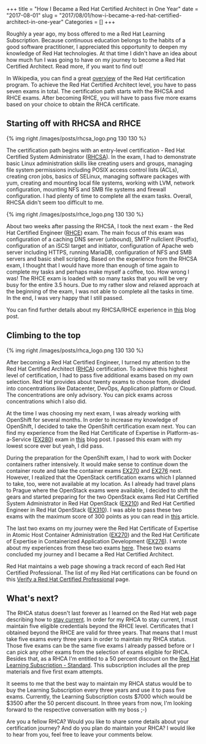 +++
title = "How I Became a Red Hat Certified Architect in One Year"
date = "2017-08-01"
slug = "2017/08/01/how-i-became-a-red-hat-certified-architect-in-one-year"
Categories = []
+++

Roughly a year ago, my boss offered to me a Red Hat Learning Subscription. Because continuous education belongs to the habits of a good software practitioner, I appreciated this opportunity to deepen my knowledge of Red Hat technologies. At that time I didn't have an idea about how much fun I was going to have on my journey to become a Red Hat Certified Architect. Read more, if you want to find out!

<!--more-->

In Wikipedia, you can find a great [overview](https://en.wikipedia.org/wiki/Red_Hat_Certification_Program) of the Red Hat certification program. To achieve the Red Hat Certified Architect level, you have to pass seven exams in total. The certification path starts with the RHCSA and RHCE exams. After becoming RHCE, you will have to pass five more exams based on your choice to obtain the RHCA certificate.

## Starting off with RHCSA and RHCE

{% img right /images/posts/rhcsa_logo.png 130 130 %}

The certification path begins with an entry-level certification - Red Hat Certified System Administrator ([RHCSA](https://www.redhat.com/en/services/certification/rhcsa)). In the exam, I had to demonstrate basic Linux administration skills like creating users and groups, managing file system permissions including POSIX access control lists (ACLs), creating cron jobs, basics of SELinux, managing software packages with yum, creating and mounting local file systems, working with LVM, network configuration, mounting NFS and SMB file systems and firewall configuration. I had plenty of time to complete all the exam tasks. Overall, RHCSA didn't seem too difficult to me.

{% img right /images/posts/rhce_logo.png 130 130 %}

About two weeks after passing the RHCSA, I took the next exam - the Red Hat Certified Engineer ([RHCE](https://www.redhat.com/en/services/certification/rhce)) exam. The main focus of this exam was configuration of a caching DNS server (unbound), SMTP nullclient (Postfix), configuration of an iSCSI target and initiator, configuration of Apache web server including HTTPS, running MariaDB, configuration of NFS and SMB servers and basic shell scripting. Based on the experience from the RHCSA exam, I thought that I would have more than enough of time again to complete my tasks and perhaps make myself a coffee, too. How wrong I was! The RHCE exam is loaded with so many tasks that you will be very busy for the entire 3.5 hours. Due to my rather slow and relaxed approach at the beginning of the exam, I was not able to complete all the tasks in time. In the end, I was very happy that I still passed.

You can find further details about my RHCSA/RHCE experience in [this](/blog/2016/11/07/rhcsa-slash-rhce-exam-experience/) blog post.

## Climbing to the top

{% img right /images/posts/rhca_logo.png 130 130 %}

After becoming a Red Hat Certified Engineer, I turned my attention to the Red Hat Certified Architect ([RHCA](https://www.redhat.com/en/services/certification/rhca)) certification. To achieve this highest level of certification, I had to pass five additional exams based on my own selection. Red Hat provides about twenty exams to choose from, divided into concentrations like Datacenter, DevOps, Application platform or Cloud. The concentrations are only advisory. You can pick exams across concentrations which I also did.

At the time I was choosing my next exam, I was already working with OpenShift for several months. In order to increase my knowledge of OpenShift, I decided to take the OpenShift certification exam next. You can find my experience from the Red Hat Certificate of Expertise in Platform-as-a-Service ([EX280](https://www.redhat.com/en/services/training/ex280-red-hat-certificate-expertise-platform-service-exam)) exam in [this](/blog/2017/04/04/passed-the-openshift-ex280-certification/) blog post. I passed this exam with my lowest score ever but yeah, I did pass.

During the preparation for the OpenShift exam, I had to work with Docker containers rather intensively. It would make sense to continue down the container route and take the container exams [EX270](https://www.redhat.com/en/services/training/ex270-red-hat-certificate-expertise-atomic-host-container-administration) and [EX276](https://www.redhat.com/en/services/training/ex276-red-hat-certificate-expertise-containerized-application-development) next. However, I realized that the OpenStack certification exams which I planned to take, too, were not available at my location. As I already had travel plans to Prague where the OpenStack exams were available, I decided to shift the gears and started preparing for the two OpenStack exams Red Hat Certified System Administrator in Red Hat OpenStack ([EX210](https://www.redhat.com/en/services/training/ex210-red-hat-certified-system-administrator-red-hat-openstack-exam)) and Red Hat Certified Engineer in Red Hat OpenStack ([EX310](https://www.redhat.com/en/services/training/ex310-red-hat-certified-engineer-red-hat-openstack-exam)). I was able to pass these two exams with the maximum score of 300 points as you can read in [this](/blog/2017/06/26/acing-the-red-hat-openstack-certification-exams/) article.

The last two exams on my journey were the Red Hat Certificate of Expertise in Atomic Host Container Administration ([EX270](https://www.redhat.com/en/services/training/ex270-red-hat-certificate-expertise-atomic-host-container-administration)) and the Red Hat Certificate of Expertise in Containerized Application Development ([EX276](https://www.redhat.com/en/services/training/ex276-red-hat-certificate-expertise-containerized-application-development)). I wrote about my experiences from these two exams [here](/blog/2017/07/29/passed-red-hat-container-certifications-ex270-and-ex276/). These two exams concluded my journey and I became a Red Hat Certified Architect.

Red Hat maintains a web page showing a track record of each Red Hat Certified Professional. The list of my Red Hat certifications can be found on this [Verify a Red Hat Certified Professional](https://www.redhat.com/rhtapps/certification/verify/?certId=160-216-727) page.

## What's next?

The RHCA status doesn't last forever as I learned on the Red Hat web page describing how to [stay current](http://servicesblog.redhat.com/2016/09/23/stay-current/). In order for my RHCA to stay current, I must maintain five eligible credentials beyond the RHCE level. Certificates that I obtained beyond the RHCE are valid for three years. That means that I must take five exams every three years in order to maintain my RHCA status. Those five exams can be the same five exams I already passed before or I can pick any other exams from the selection of exams eligible for RHCA. Besides that, as a RHCA I'm entitled to a 50 percent discount on the [Red Hat Learning Subscription - Standard](https://www.redhat.com/en/about/videos/red-hat-learning-subscription-standard). This subscription includes all the prep materials and five first exam attempts.

It seems to me that the best way to maintain my RHCA status would be to buy the Learning Subscription every three years and use it to pass five exams. Currently, the Learning Subscription costs $7000 which would be $3500 after the 50 percent discount. In three years from now, I'm looking forward to the respective conversation with my boss ;-)

Are you a fellow RHCA? Would you like to share some details about your certification journey? And do you plan do maintain your RHCA? I would like to hear from you, feel free to leave your comments below.
